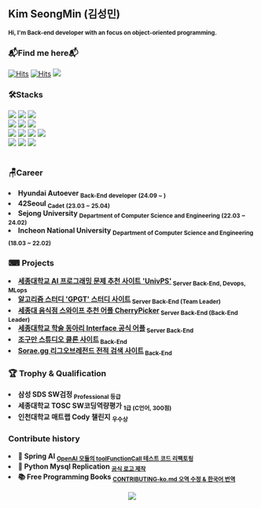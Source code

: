 ## Kim SeongMin (김성민)

<b><sub>Hi, I'm Back-end developer with an focus on object-oriented programming.</sub></b>

### 📬Find me here📬

[![Hits](https://hits.seeyoufarm.com/api/count/incr/badge.svg?url=https%3A%2F%2Fgithub.com%2Ffing9&count_bg=%23EC6A65&title_bg=%23DBDBDB&icon=github.svg&icon_color=%23000000&title=hits&edge_flat=false)](https://hits.seeyoufarm.com)
[![Hits](https://hits.seeyoufarm.com/api/count/incr/badge.svg?url=https%3A%2F%2Fgoodbyefin.tistory.com&count_bg=%23EC6A65&title_bg=%23DBDBDB&icon=wordpress.svg&icon_color=%23000000&title=hits&edge_flat=false)](https://hits.seeyoufarm.com)
<a href="https://goodbyefin.tistory.com/" target="_blank"><img src="https://img.shields.io/badge/MyBlog-EC6A65?style=flat&title_bg=%23EC6A65&logo=wordpress&logoColor=%23000000"/></a>

### 🛠️Stacks

<div>
  <img src="https://img.shields.io/badge/c-A8B9CC?style=for-the-badge&logo=c&logoColor=white">
  <img src="https://img.shields.io/badge/c++-00599C?style=for-the-badge&logo=c%2B%2B&logoColor=white">
  <img src="https://img.shields.io/badge/JAVA-007396?style=for-the-badge&logo=openjdk&logoColor=white"><br>
  <img src="https://img.shields.io/badge/springboot-6DB33F?style=for-the-badge&logo=springboot&logoColor=white">
  <img src="https://img.shields.io/badge/Spring Security-6DB33F?style=for-the-badge&logo=SpringSecurity&logoColor=white">
  <img src="https://img.shields.io/badge/Hibernate-59666C?style=for-the-badge&logo=Hibernate&logoColor=white"><br>
  <img src="https://img.shields.io/badge/MariaDB-003545?style=for-the-badge&logo=mariadb&logoColor=white">
  <img src="https://img.shields.io/badge/mysql-4479A1?style=for-the-badge&logo=mysql&logoColor=white">
  <img src="https://img.shields.io/badge/redis-DC382D?style=for-the-badge&logo=redis&logoColor=white">
  <img src="https://img.shields.io/badge/docker-%230db7ed.svg?style=for-the-badge&logo=docker&logoColor=white">
  <br>
  <div>
  <img src="https://img.shields.io/badge/javascript-F7DF1E?style=for-the-badge&logo=javascript&logoColor=black"> 
  <img src="https://img.shields.io/badge/react-61DAFB?style=for-the-badge&logo=react&logoColor=black"> 
  <img src="https://img.shields.io/badge/emotion-CA61B7?style=for-the-badge&logo=emotion&logoColor=white"> 
  </div>
  <br>
</div>

### 🪑Career

<li><b> Hyundai Autoever <sub>Back-End developer</sub> <sub>(24.09 ~ )</sub></b></li>
<li><b> 42Seoul <sub>Cadet</sub> <sub>(23.03 ~ 25.04)</sub></b></li>
<li><b> Sejong University <sub>Department of Computer Science and Engineering</sub> <sub>(22.03 ~ 24.02)</sub></b></li>
<li><b> Incheon National University <sub>Department of Computer Science and Engineering</sub> <sub>(18.03 ~ 22.02)</sub></b></li>

### ⌨ Projects

<li><b><a href="https://github.com/fing9/ProblemRandomDefence"> 세종대학교 AI 프로그래밍 문제 추천 사이트 'UnivPS'</a><sub> Server Back-End, Devops, MLops</sub></b></li>

<li><b><a href="https://github.com/fing9/ProblemRandomDefence"> 알고리즘 스터디 'GPGT' 스터디 사이트</a><sub> Server Back-End (Team Leader)</sub></b></li>

<li><b><a href="https://github.com/fing9/ProblemRandomDefence"> 세종대 음식점 스와이프 추천 어플 CherryPicker</a><sub> Server Back-End (Back-End Leader)</sub></b></li>

<li><b><a href="https://github.com/fing9/ProblemRandomDefence"> 세종대학교 학술 동아리 Interface 공식 어플</a><sub> Server Back-End</sub></b></li>

<li><b><a href="https://github.com/fing9/ProblemRandomDefence"> 조구만 스튜디오 클론 사이트</a><sub> Back-End</sub></b></li>

<li><b><a href="https://github.com/fing9/ProblemRandomDefence"> Sorae.gg 리그오브레전드 전적 검색 사이트</a><sub> Back-End</sub></b></li>

### 🏆 Trophy & Qualification

<li><b> 삼성 SDS SW검정 <sub>Professional 등급</sub></b></li>

<li><b> 세종대학교 TOSC SW코딩역량평가 <sub>1급 (C언어, 300점)</sub></b></li>

<li><b> 인천대학교 매트랩 Cody 챌린지 <sub>우수상</sub></b></li>

### Contribute history

<li><b> 🌱 Spring AI <sub><a href="https://github.com/spring-projects/spring-ai/pull/1208">OpenAI 모듈의 toolFunctionCall 테스트 코드 리팩토링 </a></sub></b></li>

<li><b> 🐍 Python Mysql Replication <sub><a href="https://github.com/julien-duponchelle/python-mysql-replication">공식 로고 제작 </a></sub></b></li>

<li><b> 📚 Free Programming Books <sub><a href="https://github.com/EbookFoundation/free-programming-books">CONTRIBUTING-ko.md 오역 수정 & 한국어 번역 </a></sub></b></li>

<br>

<center>
  <a href="https://solved.ac/profile/fin"><img src="https://github-readme-solvedac-hyp3rflow.vercel.app/api/?handle=fin"></a>
</center>
